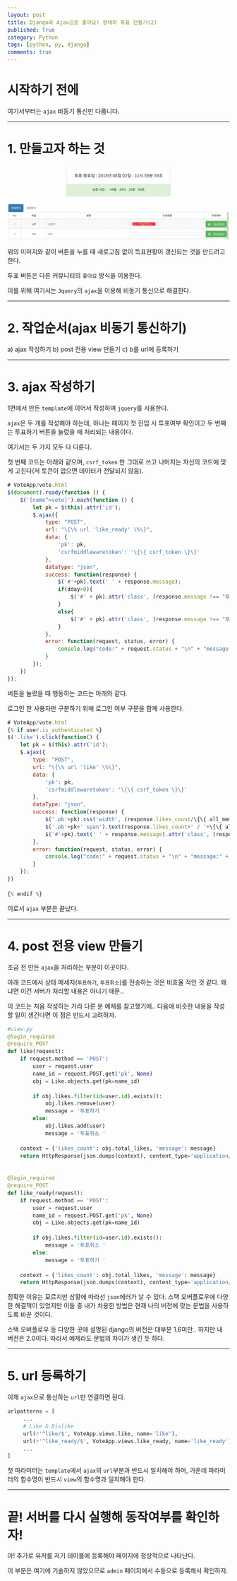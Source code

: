 ```yaml
---
layout: post
title: Django와 Ajax으로 좋아요! 형태의 투표 만들기(2)
published: True
category: Python
tags: [python, py, django]
comments: true
---
```


# 시작하기 전에

여기서부터는 `ajax` 비동기 통신만 다룹니다.

-----

# 1. 만들고자 하는 것

![투표 시스템](/asset/img/vote/1.gif)

위의 이미지와 같이 버튼을 누를 때 새로고침 없이 득표현황이 갱신되는 것을 만드려고 한다.

투표 버튼은 다른 커뮤니티의 `좋아요` 방식을 이용한다.

이를 위해 여기서는 `Jquery`의 `ajax`을 이용해 비동기 통신으로 해결한다.


-----

# 2. 작업순서(ajax 비동기 통신하기)

a) ajax 작성하기
b) post 전용 view 만들기
c) b를 url에 등록하기


-----

# 3. ajax 작성하기

1편에서 만든 `template`에 이어서 작성하며 `jquery`를 사용한다.

`ajax`은 두 개를 작성해야 하는데, 하나는 페이지 첫 진입 시 투표여부 확인이고 두 번째는 투표하기 버튼을 눌렀을 때 처리되는 내용이다.

여기서는 두 가지 모두 다 다룬다.

첫 번째 코드는 아래와 같으며, `csrf_token` 만 그대로 쓰고 나머지는 자신의 코드에 맞게 고친다(저 토큰이 없으면 데이터가 전달되지 않음).

```js
# VoteApp/vote.html
$(document).ready(function () {
    $('[name^=vote]').each(function () {
        let pk = $(this).attr('id');
        $.ajax({
            type: "POST",
            url: "\{\% url 'like_ready' \%\}",
            data: {
                'pk': pk,
                'csrfmiddlewaretoken': '\{\{ csrf_token \}\}'
            },
            dataType: "json",
            success: function(response) {
                $('#'+pk).text(' ' + response.message);
                if(dday>0){
                    $('#' + pk).attr('class', (response.message !== "투표취소 ") ? 'like btn btn-success glyphicon glyphicon-thumbs-up' : 'like btn btn-danger glyphicon glyphicon-thumbs-down');
                }
                else{
                    $('#' + pk).attr('class', (response.message !== "투표취소 ") ? 'like btn btn-success glyphicon glyphicon-thumbs-up disabled' : 'like btn btn-danger glyphicon glyphicon-thumbs-down disabled').attr('disabled', 'disabled');
                }
            },
            error: function(request, status, error) {
                console.log("code:" + request.status + "\n" + "message:" + request.responseText + "\n" + "error:" + error);
            }
        });
    })
});
```

버튼을 눌렀을 때 행동하는 코드는 아래와 같다.

로그인 한 사용자만 구분하기 위해 로그인 여부 구문을 함께 사용한다.

```js
# VoteApp/vote.html
{% if user.is_authenticated %}
$('.like').click(function() {
    let pk = $(this).attr('id');
    $.ajax({
        type: "POST",
        url: "\{\% url 'like' \%\}",
        data: {
            'pk': pk,
            'csrfmiddlewaretoken': '\{\{ csrf_token \}\}'
        },
        dataType: "json",
        success: function(response) {
            $('.pb'+pk).css('width', (response.likes_count/\{\{ all_member \}\})*100+'%');
            $('.pb'+pk+' span').text(response.likes_count+' / '+\{\{ all_member \}\});
            $('#'+pk).text(' ' + response.message).attr('class', (response.message!=="투표취소 ")?'like btn btn-success glyphicon glyphicon-thumbs-up':'like btn btn-danger glyphicon glyphicon-thumbs-down');
        },
        error: function(request, status, error) {
            console.log("code:" + request.status + "\n" + "message:" + request.responseText + "\n" + "error:" + error);
        }
    });
})

{% endif %}
```

이로서 `ajax` 부분은 끝났다.


-----

# 4. post 전용 view 만들기

조금 전 만든 `ajax`을 처리하는 부분이 이곳이다.

아래 코드에서 상태 메세지(`투표하기`, `투표취소`)를 전송하는 것은 비효율 적인 것 같다. 왜냐면 이건 서버가 처리할 내용은 아니기 때문..

이 코드는 처음 작성하는 거라 다른 분 예제를 참고했기에.. 다음에 비슷한 내용을 작성할 일이 생긴다면 이 점은 반드시 고려하자.

```py
#view.py
@login_required
@require_POST
def like(request):
    if request.method == 'POST':
        user = request.user
        name_id = request.POST.get('pk', None)
        obj = Like.objects.get(pk=name_id)

        if obj.likes.filter(id=user.id).exists():
            obj.likes.remove(user)
            message = '투표하기 '
        else:
            obj.likes.add(user)
            message = '투표취소 '

    context = {'likes_count': obj.total_likes, 'message': message}
    return HttpResponse(json.dumps(context), content_type='application/json')


@login_required
@require_POST
def like_ready(request):
    if request.method == 'POST':
        user = request.user
        name_id = request.POST.get('pk', None)
        obj = Like.objects.get(pk=name_id)

        if obj.likes.filter(id=user.id).exists():
            message = '투표취소 '
        else:
            message = '투표하기 '

    context = {'likes_count': obj.total_likes, 'message': message}
    return HttpResponse(json.dumps(context), content_type='application/json')
```

정확한 이유는 모르지만 상황에 따라선 `json`에러가 날 수 있다. 스택 오버플로우에 다양한 해결책이 있었지만 이들 중 내가 차용한 방법은 현재 나의 버전에 맞는 문법을 사용하도록 바꾼 것이다.

스택 오버플로우 등 다양한 곳에 설명된 django의 버전은 대부분 1.6미만.. 하지만 내 버전은 2.0이다. 따라서 예제라도 문법의 차이가 생긴 듯 하다.


-----

# 5. url 등록하기

이제 `ajax`으로 통신하는 `url`만 연결하면 된다.

```py
urlpatterns = [
     ...
     # Like & Dislike
     url(r'^like/$', VoteApp.views.like, name='like'),
     url(r'^like_ready/$', VoteApp.views.like_ready, name='like_ready'),
     ...
]
```

첫 파라미터는 `template`에서 `ajax`의 `url`부분과 반드시 일치해야 하며, 가운데 파라미터의 함수명이 반드시 `view`의 함수명과 일치해야 한다.


-----

# 끝! 서버를 다시 실행해 동작여부를 확인하자!

아! 추가로 유저를 저기 테이블에 등록해야 페이지에 정상적으로 나타난다.

이 부분은 여기에 기술하지 않았으므로 `admin` 페이지에서 수동으로 등록해서 확인하자.